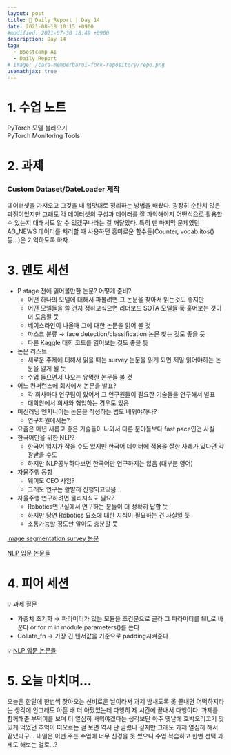 ```yaml
---
layout: post
title: 📔 Daily Report | Day 14
date: 2021-08-18 10:15 +0900
#modified: 2021-07-30 18:49 +0900
description: Day 14
tag:
  - Boostcamp AI
  - Daily Report
# image: /cara-memperbarui-fork-repository/repo.png
usemathjax: true
---
```


# 1. 수업 노트

PyTorch 모델 불러오기\
PyTorch Monitoring Tools

# 2. 과제

### Custom Dataset/DateLoader 제작

데이터셋을 가져오고 그것을 내 입맛대로 정리하는 방법을 배웠다. 굉장히 순탄치 않은 과정이었지만 그래도 각 데이터셋의 구성과 데이터를 잘 파악해야지 어떤식으로 활용할 수 있는지 대해서도 알 수 있겠구나라는 걸 깨달았다. 특히 맨 마지막 문제였던 AG_NEWS 데이터를 처리할 때 사용하던 흥미로운 함수들(Counter, vocab.itos() 등...)은 기억하도록 하자.

# 3. 멘토 세션

- P stage 전에 읽어볼만한 논문? 어떻게 준비?
    - 어떤 하나의 모델에 대해서 파볼려면 그 논문을 찾아서 읽는것도 좋지만
    - 어떤 모델들을 쓸 건지 정하고싶으면 리더보드 SOTA 모델들 쭉 훑어보는 것이 더 도움될 듯
    - 베이스라인이 나올때 그에 대한 논문을 읽어 볼 것
    - 마스크 분류 → face detection/classification 논문 찾는 것도 좋을 듯
    - 다른 Kaggle 대회 코드를 읽어보는 것도 좋을 듯
- 논문 리스트
    - 새로운 주제에 대해서 읽을 때는 survey 논문을 읽게 되면 제일 읽어야하는 논문을 알게 될 듯
    - 수업 들으면서 나오는 유명한 논문들 볼 것
- 어느 컨퍼런스에 회사에서 논문을 발표?
    - 각 회사마다 연구팀이 있어서 그 연구원들이 필요한 기술들을 연구해서 발표
    - 대학원에서 회사와 협업하는 경우도 있음
- 머신러닝 엔지니어는 논문을 작성하는 법도 배워야하나?
    - 연구차원에서는?
- 요즘은 매년 새롭고 좋은 기술들이 나와서 다른 분야들보다 fast pace인건 사실
- 한국어만을 위한 NLP?
    - 한국어 입지가 작을 수도 있지만 한국어 데이터에 적용을 잘한 사례가 있다면 각광받을 수도
    - 하지만 NLP공부하다보면 한국어만 연구하지는 않음 (대부분 영어)
- 자율주행 동향
    - 웨이모 CEO 사임?
    - 그래도 연구는 활발히 진행되고있음...
- 자율주행 연구하려면 물리지식도 필요?
    - Robotics연구실에서 연구하는 분들이 더 정확히 답할 듯
    - 하지만 당연 Robotics 요소에 대한 지식이 필요하는 건 사실일 듯
    - 소통가능할 정도만 알아도 충분할 듯


<a href="https://arxiv.org/pdf/2001.05566.pdf" target="_blank">image segmentation survey 논문</a>

<a href="http://www.phontron.com/class/nn4nlp2021/schedule/contextualword-sentemb.html" target="_blank">NLP 입문 논문들</a>

# 4. 피어 세션

💡 과제 질문
- 가중치 초기화 → 파라미터가 있는 모듈을 조건문으로 골라 그 파라미터를 fill_로 바꾼다 or for m in module.parameters()를 쓴다
- Collate_fn → 가장 긴 텐서값을 기준으로 padding시켜준다

💡 <a href="https://festa.io/events/1738" target="_blank">NLP 입문 논문들</a>

# 5. 오늘 마치며...

오늘은 한달에 한번씩 찾아오는 신비로운 날이라서 과제 밤새도록 못 끝내면 어떡하지라는 생각에 안그래도 아픈 배 더 아팠었는데 다행히 제 시간에 끝내서 다행이다. 과제를 함께해준 부덕이를 보며 더 열심히 배워야겠다는 생각보단 아주 옛날에 호박오리고기 맛있게 먹었던 추억이 떠오르는 걸 보면 역시 난 글렀나 싶지만 그래도 과제 열심히 해서 끝냈다구... 내일은 이번 주는 수업에 너무 신경을 못 썼으니 수업 복습하고 한번 선택 과제도 해보는 걸로...?